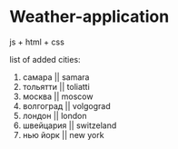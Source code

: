 # Weather-application
js + html + css

list of added cities:
1. самара     || samara
2. тольятти   || toliatti
3. москва     || moscow
4. волгоград  || volgograd
5. лондон     || london
6. швейцария  || switzeland
7. нью йорк   || new york
